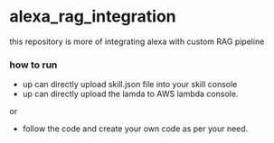 # alexa_rag_integration
this repository is more of integrating alexa with custom RAG pipeline

### how to run

- up can directly upload skill.json file into your skill console
- up can directly upload the lamda to AWS lambda console.

or

- follow the code and create your own code as per your need.